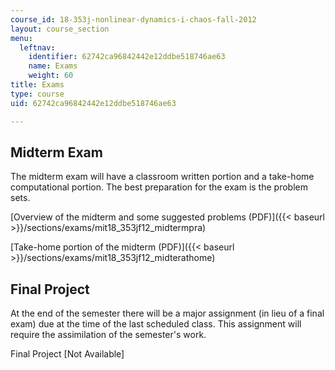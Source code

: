 ```yaml
---
course_id: 18-353j-nonlinear-dynamics-i-chaos-fall-2012
layout: course_section
menu:
  leftnav:
    identifier: 62742ca96842442e12ddbe518746ae63
    name: Exams
    weight: 60
title: Exams
type: course
uid: 62742ca96842442e12ddbe518746ae63

---
```


Midterm Exam
------------

The midterm exam will have a classroom written portion and a take-home computational portion. The best preparation for the exam is the problem sets.

[Overview of the midterm and some suggested problems (PDF)]({{< baseurl >}}/sections/exams/mit18_353jf12_midtermpra)

[Take-home portion of the midterm (PDF)]({{< baseurl >}}/sections/exams/mit18_353jf12_midterathome)

Final Project
-------------

At the end of the semester there will be a major assignment (in lieu of a final exam) due at the time of the last scheduled class. This assignment will require the assimilation of the semester's work.

Final Project \[Not Available\]